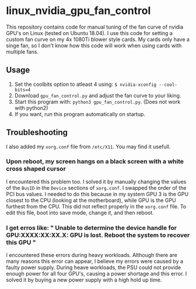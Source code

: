 # linux_nvidia_gpu_fan_control
This repository contains code for manual tuning of the fan curve of nvidia GPU's on Linux (tested on Ubuntu 18.04). I use this code for setting a custom fan curve on my 4x 1080Ti blower style cards. My cards only have a singe fan, so I don't know how this code will work when using cards with multiple fans. 

## Usage
1. Set the coolbits option to atleast 4 using: `$ nvidia-xconfig --cool-bits=4`
2. Download `gpu_fan_control.py` and adjust the fan curve to your liking. 
3. Start this program with: `python3 gpu_fan_control.py`. (Does not work with python2)
3. If you want, run this program automatically on startup. 

## Troubleshooting
I also added my `xorg.conf` file from `/etc/X11`. You may find it usefull. 

### Upon reboot, my screen hangs on a black screen with a white cross shaped cursor
I encountered this problem too. I solved it by manually changing the values of the `BusID` in the `Device` sections of `xorg.conf`. I swapped the order of the PCI bus values. I needed to do this because in my system GPU 3 is the GPU closest to the CPU (looking at the motherboard), while GPU is the GPU furthest from the CPU. This did not reflect properly in the `xorg.conf` file. To edit this file, boot into save mode, change it, and then reboot.

### I get erros like: " Unable to determine the device handle for GPU:XXXX:XX:XX.X: GPU is lost. Reboot the system to recover this GPU "
I encountered these errors during heavy workloads. Although there are many reasons this error can appear, I believe my errors were caused by a faulty power supply. During heave workloads, the PSU could not provide enough power for all four GPU's, causing a power shortage and this error. I solved it by buying a new power supply with a high hold up time. 
